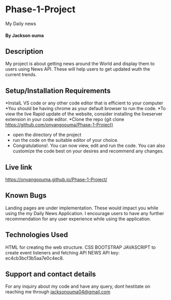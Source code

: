 # Phase-1-Project
My Daily news

#### By Jackson ouma
## Description
My project is about getting news around the World and display them to users using News API. These will help users to get updated wuth the current trends.
## Setup/Installation Requirements
*InstalL VS code or any other code editor that is efficient to your computer 
*You should be having chrome as your default browser to run the code.
*To view the live Rapid update of the website, consider installing the liveserver extension in your code editor.
*Clone the repo {git clone https://github.com/onyangoouma/Phase-1-Project}
* open the directory of the project
* run the code on the suitable editor of your choice.
*  Congratulations!. You can now view, edit and run the code. You can also customize the code best on your desires and recommend any changes.
## Live link
https://onyangoouma.github.io/Phase-1-Project/
## Known Bugs
Landing pages are under implementation. These would impact you while using the my Daily News Application. I encourage users to have any further recommendation for any user experience while using the application.

## Technologies Used
HTML for creating the web structure.
CSS 
BOOTSTRAP
JAVASCRIPT to create event listeners and fetching API
NEWS API key: ec4cb3bcf3b5aa7e0c4ec8.

## Support and contact details
For any inquiry about my code and have any query, dont hestitate on reaching me through jacksonouma04@gmail.com

